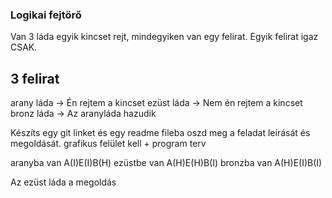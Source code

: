 ### Logikai fejtörő
Van 3 láda egyik kincset rejt, mindegyiken van egy felirat. Egyik felirat igaz CSAK.

## 3 felirat
arany láda -> Én rejtem a kincset
ezüst láda -> Nem én rejtem a kincset
bronz láda -> Az aranyláda hazudik

Készíts egy git linket és egy readme fileba oszd meg a feladat leírását és megoldását.
grafikus felület kell + program terv


aranyba van A(I)E(I)B(H)
ezüstbe van A(H)E(H)B(I)
bronzba van A(H)E(I)B(I)

Az ezüst láda a megoldás
